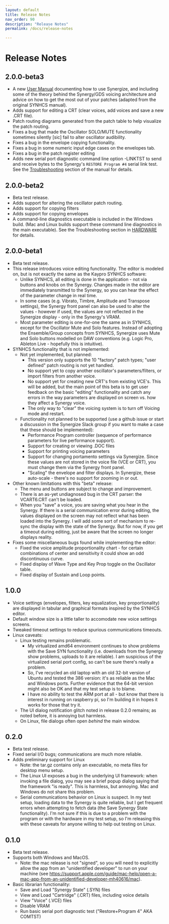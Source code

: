```yaml
---
layout: default
title: Release Notes
nav_order: 90
description: "Release Notes"
permalink: /docs/release-notes

---
```


# Release Notes

## 2.0.0-beta3

* A new [User Manual](https://chinenual.github.io/synergize/docs)
  documenting how to use Synergize, and including some of the theory
  behind the Synergy/GDS voicing architecture and advice on how to get
  the most out of your patches (adapted from the original SYNHCS manual).
* Adds support for editing a CRT (clear voices, add voices and save a new .CRT file).
* Patch routing diagrams generated from the patch table to help
visualize the patch routing.
* Fixes a bug that made the Oscillator SOLO/MUTE functionality
  sometimes silently [sic] fail to alter oscillator audibility.
* Fixes a bug in the envelope copying functionality.
* Fixes a bug in some numeric input edge cases on the envelopes tab.
* Fixes a bug in the patch register editing
* Adds new serial port diagnostic command line option -LINKTST to send
  and receive bytes to the Synergy's `RESTORE Program #4` serial link
  test. See the
  [Troubleshooting](https://chinenual.github.io/synergize/docs/hardware/troubleshooting#serial-diagnostics-linktst)
  section of the manual for details.


## 2.0.0-beta2

* Beta test release.
* Adds support for altering the oscillator patch routing.
* Adds support for copying filters
* Adds support for copying envelopes
* A command-line diagnostics executable is included in the Windows
  build. (Mac and Linux builds support these command line diagnostics
  in the main executable).  See the Troubleshooting section in 
  [HARDWARE](https://chinenual.github.io/synergize/docs/hardware) for details.
  
## 2.0.0-beta1

* Beta test release.
* This release introduces voice editing functionality.  The editor is
  modeled on, but is not exactly the same as the Kaypro SYNHCS
  software:
    * Unlike SYNHCS, all editing is done in the application -
      not via buttons and knobs on the Synergy. Changes made in the editor
      are immediately transmitted to the Synergy, so you can hear the
      effect of the parameter change in real time.
	* In some cases (e.g. Vibrato, Timbre, Amplitude and Transpose
      settings), the Synergy front panel can also be used to alter the
      values - however if used, the values are not reflected in the
      Synergize display - only in the Synergy's VRAM. 
    * Most parameter editing is one-for-one the same as in SYNHCS,
      except for the Oscillator Mute and Solo features.  Instead of
      adopting the Ensemble/Group concepts from SYNHCS, Synergize uses
      Mute and Solo buttons modelled on DAW conventions (e.g. Logic
      Pro, Ableton Live - hopefully this is intuitive).
* SYNHCS functionality that is not implemented:
    * Not yet implemented, but planned:
        * This version only supports the 10 "factory" patch types; "user
	      defined" patch routing is not yet handled.
		* No support yet to copy another oscillator's
          parameters/filters, or import filters from another voice.
        * No support yet for creating new CRT's from existing VCE's.
          This will be added, but the main point of this beta is to
          get user feedback on the basic "editing" functionality and
          catch any errors in the way parameters are displayed on
          screen vs. how they affect a Synergy voice.
        * The only way to "clear" the voicing system is to turn off
          Voicing mode and restart.
    * Functionality not planned to be supported (use a github issue or
      start a discussion in the Synergize Slack group if you want to
      make a case that these should be implemented):
	    * Performance Program controller (sequence of performance
 		  parameters for live performance support).
	    * Support for creating or viewing .DOC files
		* Support for printing voicing parameters
        * Support for changing portamento settings via Synergize.
          Since these values are not stored in the voice file (VCE or
          CRT), you must change them via the Synergy front panel.
		* "Scaling" the envelope and filter displays.  In Synergize,
          these auto-scale - there's no support for zooming in or out.
* Other known limitations with this "beta" release:
    * The menu and buttons are subject to change and improvement.
    * There is an as-yet undiagnosed bug in the CRT parser: the
       VCART6.CRT can't be loaded.
	* When you "save" a voice, you are saving what you hear in the
      Synergy. If there is a serial communication error during
      editing, the values displayed on the screen may not reflect what
      has been loaded into the Synergy. I will add some sort of
      mechanism to re-sync the display with the state of the
      Synergy. But for now, if you get a timeout during editing, just
      be aware that the screen no longer displays reality. 
*  Fixes some miscellaneous bugs found while implementing the editor:
    * Fixed the voice amplitude proportionality chart - for certain
      combinations of center and sensitivity it could show an odd
      discontinuous curve.
    * Fixed display of Wave Type and Key Prop toggle on the Oscillator table.
    * Fixed display of Sustain and Loop points.

## 1.0.0

* Voice settings (envelopes, filters, key equalization, key
  proportionality) are displayed in tabular and graphical formats
  inspired by the SYNHCS editor.
* Default window size is a little taller to accomodate new voice
  settings screens.
* Tweaked timeout settings to reduce spurious communications timeouts.
* Linux caveats:
     * Linux testing remains problematic. 
        * My virtualized amd64 environment continues to show problems
          with the Save SYN functionality (i.e. downloads from the
          Synergy show problems, uploads to it are reliable).  I am
          suspicious of the virtualized serial port config, so can't
          be sure there's really a problem.
        * So, I've recycled an old laptop with an old 32-bit version of
          Ubuntu and tested the 386 version: it's as reliable as the
          Mac and Windows ports.   Further evidence that the 64-bit
          version might also be OK and that my test setup is to blame.
        * I have no ability to test the ARM port at all - but know
          that there is interest in running on raspberry pi, so I'm
          building  it in hopes it works for those that try it.
	* The UI dialog notification glitch noted in release 0.2.0
       remains; as noted before, it is annoying but harmless.
	* On Linux, file dialogs often open _behind_ the main window.

## 0.2.0

* Beta test release.
* Fixed serial I/O bugs; communications are much more reliable.
* Adds preliminary support for Linux
    * Note: the tar.gz contains only an executable, no meta files for desktop menu setup.
    * The Linux UI exposes a bug in the underlying UI framework: when
	  invoking a file dialog, you may see a brief popup dialog saying
      that the framework "is ready".  This is harmless, but annoying.
	  Mac and Windows do not share this problem.
	* Serial communications behavior on Linux is suspect. In my test setup,
	  loading data to the Synergy is quite reliable, but I get frequent
	  errors when attempting to fetch data (the Save Synergy State
	  functionality).  I'm not sure if this is due to a problem with the
	  program or with the hardware in my test setup, so I'm
	  releasing this with these caveats for anyone willing to help out
	  testing on Linux.

## 0.1.0

* Beta test release.
* Supports both Windows and MacOS.
    * Note: the mac release is not "signed", so you will need to
      explicitly allow the app from an "unidentified developer" to run on
      your machine (see https://support.apple.com/guide/mac-help/open-a-mac-app-from-an-unidentified-developer-mh40616/mac).
* Basic librarian functionality:
    * Save and Load "Synergy State" (.SYN) files
    * View and Load "Cartridge" (.CRT) files, including voice details
    * View "Voice" (.VCE) files
    * Disable VRAM
    * Run basic serial port diagnostic test ("Restore+Program 4" AKA COMTST)


